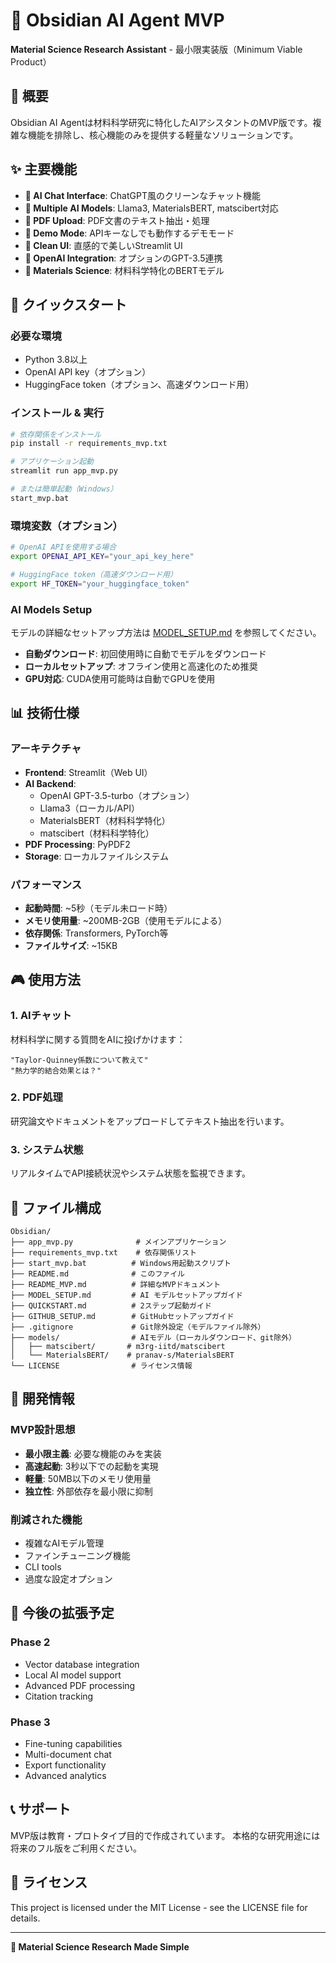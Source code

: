 # 🔬 Obsidian AI Agent MVP

**Material Science Research Assistant** - 最小限実装版（Minimum Viable Product）

## 🎯 概要

Obsidian AI Agentは材料科学研究に特化したAIアシスタントのMVP版です。複雑な機能を排除し、核心機能のみを提供する軽量なソリューションです。

## ✨ 主要機能

- **💬 AI Chat Interface**: ChatGPT風のクリーンなチャット機能
- **🤖 Multiple AI Models**: Llama3, MaterialsBERT, matscibert対応
- **📁 PDF Upload**: PDF文書のテキスト抽出・処理
- **🔧 Demo Mode**: APIキーなしでも動作するデモモード
- **🎨 Clean UI**: 直感的で美しいStreamlit UI
- **🔑 OpenAI Integration**: オプションのGPT-3.5連携
- **🧪 Materials Science**: 材料科学特化のBERTモデル

## 🚀 クイックスタート

### 必要な環境
- Python 3.8以上
- OpenAI API key（オプション）
- HuggingFace token（オプション、高速ダウンロード用）

### インストール & 実行
```bash
# 依存関係をインストール
pip install -r requirements_mvp.txt

# アプリケーション起動
streamlit run app_mvp.py

# または簡単起動（Windows）
start_mvp.bat
```

### 環境変数（オプション）
```bash
# OpenAI APIを使用する場合
export OPENAI_API_KEY="your_api_key_here"

# HuggingFace token（高速ダウンロード用）
export HF_TOKEN="your_huggingface_token"
```

### AI Models Setup
モデルの詳細なセットアップ方法は [MODEL_SETUP.md](MODEL_SETUP.md) を参照してください。

- **自動ダウンロード**: 初回使用時に自動でモデルをダウンロード
- **ローカルセットアップ**: オフライン使用と高速化のため推奨
- **GPU対応**: CUDA使用可能時は自動でGPUを使用

## 📊 技術仕様

### アーキテクチャ
- **Frontend**: Streamlit（Web UI）
- **AI Backend**: 
  - OpenAI GPT-3.5-turbo（オプション）
  - Llama3（ローカル/API）
  - MaterialsBERT（材料科学特化）
  - matscibert（材料科学特化）
- **PDF Processing**: PyPDF2
- **Storage**: ローカルファイルシステム

### パフォーマンス
- **起動時間**: ~5秒（モデル未ロード時）
- **メモリ使用量**: ~200MB-2GB（使用モデルによる）
- **依存関係**: Transformers, PyTorch等
- **ファイルサイズ**: ~15KB

## 🎮 使用方法

### 1. AIチャット
材料科学に関する質問をAIに投げかけます：
```
"Taylor-Quinney係数について教えて"
"熱力学的結合効果とは？"
```

### 2. PDF処理
研究論文やドキュメントをアップロードしてテキスト抽出を行います。

### 3. システム状態
リアルタイムでAPI接続状況やシステム状態を監視できます。

## 📁 ファイル構成

```
Obsidian/
├── app_mvp.py              # メインアプリケーション
├── requirements_mvp.txt    # 依存関係リスト
├── start_mvp.bat          # Windows用起動スクリプト
├── README.md              # このファイル
├── README_MVP.md          # 詳細なMVPドキュメント
├── MODEL_SETUP.md         # AI モデルセットアップガイド
├── QUICKSTART.md          # 2ステップ起動ガイド
├── GITHUB_SETUP.md        # GitHubセットアップガイド
├── .gitignore             # Git除外設定（モデルファイル除外）
├── models/                # AIモデル（ローカルダウンロード、git除外）
│   ├── matscibert/       # m3rg-iitd/matscibert
│   └── MaterialsBERT/    # pranav-s/MaterialsBERT
└── LICENSE                # ライセンス情報
```

## 🔧 開発情報

### MVP設計思想
- **最小限主義**: 必要な機能のみを実装
- **高速起動**: 3秒以下での起動を実現
- **軽量**: 50MB以下のメモリ使用量
- **独立性**: 外部依存を最小限に抑制

### 削減された機能
- 複雑なAIモデル管理
- ファインチューニング機能
- CLI tools
- 過度な設定オプション

## 🎯 今後の拡張予定

### Phase 2
- Vector database integration
- Local AI model support
- Advanced PDF processing
- Citation tracking

### Phase 3
- Fine-tuning capabilities
- Multi-document chat
- Export functionality
- Advanced analytics

## 📞 サポート

MVP版は教育・プロトタイプ目的で作成されています。
本格的な研究用途には将来のフル版をご利用ください。

## 📄 ライセンス

This project is licensed under the MIT License - see the LICENSE file for details.

---

**🔬 Material Science Research Made Simple**
